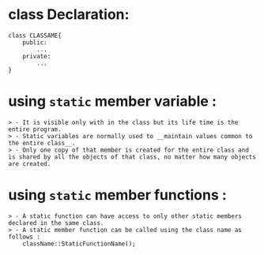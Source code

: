 # class Declaration:
    class CLASSAME{
        public:
            ...
        private:
            ...
    }

# using `static` member variable :
    > - It is visible only with in the class but its life time is the entire program.
    > - Static variables are normally used to __maintain values common to the entire class__.
    > - Only one copy of that member is created for the entire class and is shared by all the objects of that class, no matter how many objects are created.

# using `static` member functions :
    > - A static function can have access to only other static members declared in the same class.
    > - A static member function can be called using the class name as follows :
        className::StaticFunctionName();
